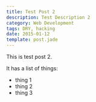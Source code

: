 ```yaml
---
title: Test Post 2
description: Test Description 2
category: Web Development
tags: DRY, hacking
date: 2015-01-12
template: post.jade
---
```


This is test post 2.

It has a list of things:

* thing 1
* thing 2
* thing 3
